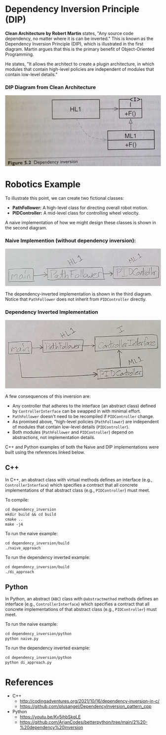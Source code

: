 # Dependency Inversion Principle (DIP)
**Clean Architecture by Robert Martin** states, "Any source code dependency, no matter where it is can be inverted." This is known as the Dependency Inversion Principle (DIP), which is illustrated in the first diagram. Martin argues that this is the primary benefit of Object-Oriented Programming.

He states, "It allows the architect to create a plugin architecture, in which modules that contain high-level policies are independent of modules that contain low-level details."

### DIP Diagram from Clean Architecture
![DIPDefinition](assets/clean_architecture_dip_p45.JPG)

# Robotics Example

To illustrate this point, we can create two fictional classes:
- **PathFollower:** A high-level class for directing overall robot motion.
- **PIDController:** A mid-level class for controlling wheel velocity.

A naive implementation of how we might design these classes is shown in the second diagram.
### Naive Implemention (without dependency inversion):
![NaiveDiagram](assets/naive.JPG)

The dependency-inverted implementation is shown in the third diagram. Notice that `PathFollower` does not inherit from `PIDController` directly.

### Dependency Inverted Implementation
![DIPDiagram](assets/dip.JPG)

A few consequences of this inversion are:
- Any controller that adheres to the interface (an abstract class) defined by `ControllerInterface` can be swapped in with minimal effort.
- `PathFollower` doesn't need to be recompiled if `PIDController` change.
- As promised above, "high-level policies (`PathFollower`) are independent of modules that contain low-level details (`PIDController`).
- Both modules (`PathFollower` and `PIDController`) depend on abstractions, not implementation details.

C++ and Python examples of both the Naive and DIP implementations were built using the references linked below.

## C++
In C++, an abstract class with virtual methods defines an interface (e.g., `ControllerInterface`) which specifies a contract that all concrete implementations of that abstract class (e.g., `PIDController`) must meet.

To compile:
```
cd dependency_inversion
mkdir build && cd build
cmake ..
make -j4
```
To run the naive example:
```
cd dependency_inversion/build
./naive_approach
```
To run the dependency inverted example:
```
cd dependency_inversion/build
./di_approach
```
## Python
In Python, an abstract (`ABC`) class with `@abstractmethod` methods defines an interface (e.g., `ControllerInterface`) which specifies a contract that all concrete implementations of that abstract class (e.g., `PIDController`) must meet.

To run the naive example:
```
cd dependency_inversion/python
python naive.py
```
To run the dependency inverted example:
```
cd dependency_inversion/python
python di_approach.py
```

# References
- C++
    - http://codingadventures.org/2021/10/16/dependency-inversion-in-c/
    - https://github.com/plusangel/DependencyInversion_pattern_cpp
- Python
    - https://youtu.be/Kv5jhbSkqLE
    - https://github.com/ArjanCodes/betterpython/tree/main/2%20-%20dependency%20inversion
